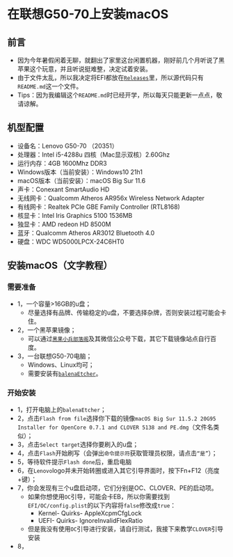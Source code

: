 # 在联想G50-70上安装macOS
## 前言
* 因为今年暑假闲着无聊，就翻出了家里这台闲置机器，刚好前几个月听说了黑苹果这个玩意，并且听说挺难整，决定试着安装。
* 由于文件太乱，所以我决定将EFI都放在[`Releases`](https://github.com/Moore2253/Install-MacOS-On-Lenovo-G50-70/releases)里，所以源代码只有`README.md`这一个文件。
* Tips：因为我编辑这个`README.md`时已经开学，所以每天只能更新一点点，敬请谅解。
## 机型配置
* 设备名：Lenovo G50-70 （20351）
* 处理器：Intel i5-4288u 四核（Mac显示双核）2.60Ghz
* 运行内存：4GB 1600Mhz DDR3
* Windows版本（当前安装）：Windows10 21h1
* macOS版本（当前安装）：macOS Big Sur 11.6
* 声卡：Conexant SmartAudio HD
* 无线网卡：Qualcomm Atheros AR956x Wireless Network Adapter 
* 有线网卡：Realtek PCIe GBE Family Controller (RTL8168)
* 核显卡：Intel Iris Graphics 5100 1536MB
* 独显卡：AMD redeon HD 8500M
* 蓝牙：Qualcomm Atheros AR3012 Bluetooth 4.0
* 硬盘：WDC WD5000LPCX-24C6HT0
## 安装macOS（文字教程）
### 需要准备
* 1，一个容量>16GB的u盘；
  * 尽量选择有品牌、传输稳定的u盘，不要选择杂牌，否则安装过程可能会卡住。
* 2，一个黑苹果镜像；
  * 可以通过[`黑果小兵部落阁`](https://blog.daliansky.net/)及其微信公众号下载，其它下载镜像站点自行百度。
* 3，一台联想G50-70电脑；
  * Windows、Linux均可；
  * 需要安装有[`balenaEtcher`](https://www.balena.io/etcher/)。
### 开始安装
* 1，打开电脑上的`balenaEtcher`；
* 2，点击`Flash from file`选择你下载的镜像`macOS Big Sur 11.5.2 20G95 Installer for OpenCore 0.7.1 and CLOVER 5138 and PE.dmg`（文件名类似）；
* 3，点击`Select target`选择你要刷入的u盘；
* 4，点击`Flash`开始刷写（会弹出`命令提示符`获取管理员权限，请点击`“是”`）；
* 5，等待软件提示`Flash done`后，重启电脑
* 6，在`Lenovo`logo并未开始转圈或进入其它引导界面时，按下Fn+F12（亮度+键）；
* 7，你会发现有三个u盘启动项，它们分别是OC、CLOVER、PE的启动项。
  * 如果你想使用`OC`引导，可能会卡EB，所以你需要找到`EFI/OC/config.plist`的以下内容将`false`修改成`true`：
    * Kernel- Quirks- AppleXcpmCfgLock
    * UEFI- Quirks- IgnoreInvalidFlexRatio
  * 但是我没有使用`OC`引导进行安装，请自行测试，我接下来教学`CLOVER`引导安装
* 8，
